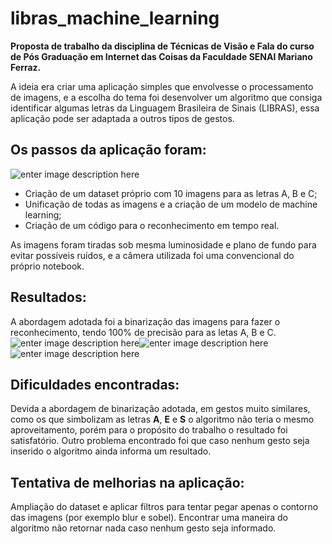 # libras_machine_learning
**Proposta de trabalho da disciplina de Técnicas de Visão e Fala do curso de Pós Graduação em Internet das Coisas da Faculdade SENAI Mariano Ferraz.**

A ideia era criar uma aplicação simples que envolvesse o processamento de imagens, e a escolha do tema foi desenvolver um algoritmo que consiga identificar algumas letras da Linguagem Brasileira de Sinais (LIBRAS), essa aplicação pode ser adaptada a outros tipos de gestos.

## Os passos da aplicação foram:

![enter image description here](https://i.imgur.com/oWm8u3g.jpg)
 - Criação de um dataset próprio com 10 imagens para as letras A, B e C;
 - Unificação de todas as imagens e a criação de um modelo de machine learning;
 - Criação de um código para o reconhecimento em tempo real.

As imagens foram tiradas sob mesma luminosidade e plano de fundo para evitar possíveis ruídos, e a câmera utilizada foi uma convencional do próprio notebook.

## Resultados:
A abordagem adotada foi a binarização das imagens para fazer o reconhecimento, tendo 100% de precisão para as letas A, B e C.
![enter image description here](https://i.imgur.com/D6YCBev.png)![enter image description here](https://i.imgur.com/md6gSeH.png)![enter image description here](https://i.imgur.com/0NpcmxZ.png)
## Dificuldades encontradas:
Devida a abordagem de binarização adotada, em gestos muito similares, como os que simbolizam as letras **A**, **E** e **S** o algoritmo não teria o mesmo aproveitamento, porém para o propósito do trabalho o resultado foi satisfatório.
Outro problema encontrado foi que caso nenhum gesto seja inserido o algoritmo ainda informa um resultado.

## Tentativa de melhorias na aplicação:
Ampliação do dataset e aplicar filtros para tentar pegar apenas o contorno das imagens (por exemplo blur e sobel).
Encontrar uma maneira do algoritmo não retornar nada caso nenhum gesto seja informado.
